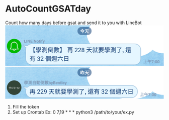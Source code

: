 # AutoCountGSATday
Count how many days before gsat and send it to you with LineBot
<img src="./pic1.png">
<img src="./pic2.png">
1. Fill the token
2. Set up Crontab
Ex: 0 7,19 * * * python3 /path/to/your/ex.py
